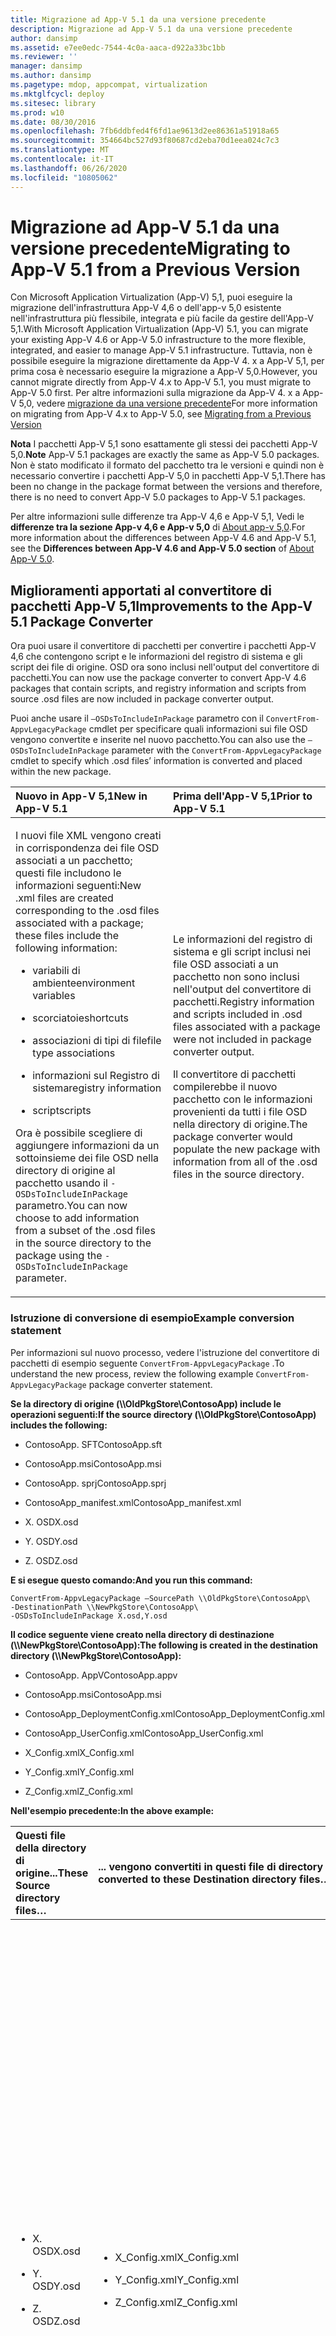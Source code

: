 ```yaml
---
title: Migrazione ad App-V 5.1 da una versione precedente
description: Migrazione ad App-V 5.1 da una versione precedente
author: dansimp
ms.assetid: e7ee0edc-7544-4c0a-aaca-d922a33bc1bb
ms.reviewer: ''
manager: dansimp
ms.author: dansimp
ms.pagetype: mdop, appcompat, virtualization
ms.mktglfcycl: deploy
ms.sitesec: library
ms.prod: w10
ms.date: 08/30/2016
ms.openlocfilehash: 7fb6ddbfed4f6fd1ae9613d2ee86361a51918a65
ms.sourcegitcommit: 354664bc527d93f80687cd2eba70d1eea024c7c3
ms.translationtype: MT
ms.contentlocale: it-IT
ms.lasthandoff: 06/26/2020
ms.locfileid: "10805062"
---
```

# <span data-ttu-id="82466-103">Migrazione ad App-V 5.1 da una versione precedente</span><span class="sxs-lookup"><span data-stu-id="82466-103">Migrating to App-V 5.1 from a Previous Version</span></span>


<span data-ttu-id="82466-104">Con Microsoft Application Virtualization (App-V) 5,1, puoi eseguire la migrazione dell'infrastruttura App-V 4,6 o dell'app-v 5,0 esistente nell'infrastruttura più flessibile, integrata e più facile da gestire dell'App-V 5,1.</span><span class="sxs-lookup"><span data-stu-id="82466-104">With Microsoft Application Virtualization (App-V) 5.1, you can migrate your existing App-V 4.6 or App-V 5.0 infrastructure to the more flexible, integrated, and easier to manage App-V 5.1 infrastructure.</span></span>
<span data-ttu-id="82466-105">Tuttavia, non è possibile eseguire la migrazione direttamente da App-V 4. x a App-V 5,1, per prima cosa è necessario eseguire la migrazione a App-V 5,0.</span><span class="sxs-lookup"><span data-stu-id="82466-105">However, you cannot migrate directly from App-V 4.x to App-V 5.1, you must migrate to App-V 5.0 first.</span></span> <span data-ttu-id="82466-106">Per altre informazioni sulla migrazione da App-V 4. x a App-V 5,0, vedere [migrazione da una versione precedente](migrating-from-a-previous-version-app-v-50.md)</span><span class="sxs-lookup"><span data-stu-id="82466-106">For more information on migrating from App-V 4.x to App-V 5.0, see [Migrating from a Previous Version](migrating-from-a-previous-version-app-v-50.md)</span></span>  

<span data-ttu-id="82466-107">**Nota**  I pacchetti App-V 5,1 sono esattamente gli stessi dei pacchetti App-V 5,0.</span><span class="sxs-lookup"><span data-stu-id="82466-107">**Note** App-V 5.1 packages are exactly the same as App-V 5.0 packages.</span></span> <span data-ttu-id="82466-108">Non è stato modificato il formato del pacchetto tra le versioni e quindi non è necessario convertire i pacchetti App-V 5,0 in pacchetti App-V 5,1.</span><span class="sxs-lookup"><span data-stu-id="82466-108">There has been no change in the package format between the versions and therefore, there is no need to convert App-V 5.0 packages to App-V 5.1 packages.</span></span>

<span data-ttu-id="82466-109">Per altre informazioni sulle differenze tra App-V 4,6 e App-V 5,1, Vedi le **differenze tra la sezione App-v 4,6 e App-v 5,0** di [About app-v 5,0](about-app-v-50.md).</span><span class="sxs-lookup"><span data-stu-id="82466-109">For more information about the differences between App-V 4.6 and App-V 5.1, see the **Differences between App-V 4.6 and App-V 5.0 section** of [About App-V 5.0](about-app-v-50.md).</span></span>

 

## <a href="" id="bkmk-pkgconvimprove"></a><span data-ttu-id="82466-110">Miglioramenti apportati al convertitore di pacchetti App-V 5,1</span><span class="sxs-lookup"><span data-stu-id="82466-110">Improvements to the App-V 5.1 Package Converter</span></span>


<span data-ttu-id="82466-111">Ora puoi usare il convertitore di pacchetti per convertire i pacchetti App-V 4,6 che contengono script e le informazioni del registro di sistema e gli script dei file di origine. OSD ora sono inclusi nell'output del convertitore di pacchetti.</span><span class="sxs-lookup"><span data-stu-id="82466-111">You can now use the package converter to convert App-V 4.6 packages that contain scripts, and registry information and scripts from source .osd files are now included in package converter output.</span></span>

<span data-ttu-id="82466-112">Puoi anche usare il `–OSDsToIncludeInPackage` parametro con il `ConvertFrom-AppvLegacyPackage` cmdlet per specificare quali informazioni sui file OSD vengono convertite e inserite nel nuovo pacchetto.</span><span class="sxs-lookup"><span data-stu-id="82466-112">You can also use the `–OSDsToIncludeInPackage` parameter with the `ConvertFrom-AppvLegacyPackage` cmdlet to specify which .osd files’ information is converted and placed within the new package.</span></span>

<table>
<colgroup>
<col width="50%" />
<col width="50%" />
</colgroup>
<thead>
<tr class="header">
<th align="left"><span data-ttu-id="82466-113">Nuovo in App-V 5,1</span><span class="sxs-lookup"><span data-stu-id="82466-113">New in App-V 5.1</span></span></th>
<th align="left"><span data-ttu-id="82466-114">Prima dell'App-V 5,1</span><span class="sxs-lookup"><span data-stu-id="82466-114">Prior to App-V 5.1</span></span></th>
</tr>
</thead>
<tbody>
<tr class="odd">
<td align="left"><p><span data-ttu-id="82466-115">I nuovi file XML vengono creati in corrispondenza dei file OSD associati a un pacchetto; questi file includono le informazioni seguenti:</span><span class="sxs-lookup"><span data-stu-id="82466-115">New .xml files are created corresponding to the .osd files associated with a package; these files include the following information:</span></span></p>
<ul>
<li><p><span data-ttu-id="82466-116">variabili di ambiente</span><span class="sxs-lookup"><span data-stu-id="82466-116">environment variables</span></span></p></li>
<li><p><span data-ttu-id="82466-117">scorciatoie</span><span class="sxs-lookup"><span data-stu-id="82466-117">shortcuts</span></span></p></li>
<li><p><span data-ttu-id="82466-118">associazioni di tipi di file</span><span class="sxs-lookup"><span data-stu-id="82466-118">file type associations</span></span></p></li>
<li><p><span data-ttu-id="82466-119">informazioni sul Registro di sistema</span><span class="sxs-lookup"><span data-stu-id="82466-119">registry information</span></span></p></li>
<li><p><span data-ttu-id="82466-120">script</span><span class="sxs-lookup"><span data-stu-id="82466-120">scripts</span></span></p></li>
</ul>
<p><span data-ttu-id="82466-121">Ora è possibile scegliere di aggiungere informazioni da un sottoinsieme dei file OSD nella directory di origine al pacchetto usando il <code>-OSDsToIncludeInPackage</code> parametro.</span><span class="sxs-lookup"><span data-stu-id="82466-121">You can now choose to add information from a subset of the .osd files in the source directory to the package using the <code>-OSDsToIncludeInPackage</code> parameter.</span></span></p></td>
<td align="left"><p><span data-ttu-id="82466-122">Le informazioni del registro di sistema e gli script inclusi nei file OSD associati a un pacchetto non sono inclusi nell'output del convertitore di pacchetti.</span><span class="sxs-lookup"><span data-stu-id="82466-122">Registry information and scripts included in .osd files associated with a package were not included in package converter output.</span></span></p>
<p><span data-ttu-id="82466-123">Il convertitore di pacchetti compilerebbe il nuovo pacchetto con le informazioni provenienti da tutti i file OSD nella directory di origine.</span><span class="sxs-lookup"><span data-stu-id="82466-123">The package converter would populate the new package with information from all of the .osd files in the source directory.</span></span></p></td>
</tr>
</tbody>
</table>

 

### <span data-ttu-id="82466-124">Istruzione di conversione di esempio</span><span class="sxs-lookup"><span data-stu-id="82466-124">Example conversion statement</span></span>

<span data-ttu-id="82466-125">Per informazioni sul nuovo processo, vedere l'istruzione del convertitore di pacchetti di esempio seguente `ConvertFrom-AppvLegacyPackage` .</span><span class="sxs-lookup"><span data-stu-id="82466-125">To understand the new process, review the following example `ConvertFrom-AppvLegacyPackage` package converter statement.</span></span>

**<span data-ttu-id="82466-126">Se la directory di origine (\\\\OldPkgStore\\ContosoApp) include le operazioni seguenti:</span><span class="sxs-lookup"><span data-stu-id="82466-126">If the source directory (\\\\OldPkgStore\\ContosoApp) includes the following:</span></span>**

-   <span data-ttu-id="82466-127">ContosoApp. SFT</span><span class="sxs-lookup"><span data-stu-id="82466-127">ContosoApp.sft</span></span>

-   <span data-ttu-id="82466-128">ContosoApp.msi</span><span class="sxs-lookup"><span data-stu-id="82466-128">ContosoApp.msi</span></span>

-   <span data-ttu-id="82466-129">ContosoApp. sprj</span><span class="sxs-lookup"><span data-stu-id="82466-129">ContosoApp.sprj</span></span>

-   <span data-ttu-id="82466-130">ContosoApp\_manifest.xml</span><span class="sxs-lookup"><span data-stu-id="82466-130">ContosoApp\_manifest.xml</span></span>

-   <span data-ttu-id="82466-131">X. OSD</span><span class="sxs-lookup"><span data-stu-id="82466-131">X.osd</span></span>

-   <span data-ttu-id="82466-132">Y. OSD</span><span class="sxs-lookup"><span data-stu-id="82466-132">Y.osd</span></span>

-   <span data-ttu-id="82466-133">Z. OSD</span><span class="sxs-lookup"><span data-stu-id="82466-133">Z.osd</span></span>

**<span data-ttu-id="82466-134">E si esegue questo comando:</span><span class="sxs-lookup"><span data-stu-id="82466-134">And you run this command:</span></span>**

``` syntax
ConvertFrom-AppvLegacyPackage –SourcePath \\OldPkgStore\ContosoApp\ 
-DestinationPath \\NewPkgStore\ContosoApp\
-OSDsToIncludeInPackage X.osd,Y.osd
```

**<span data-ttu-id="82466-135">Il codice seguente viene creato nella directory di destinazione (\\\\NewPkgStore\\ContosoApp):</span><span class="sxs-lookup"><span data-stu-id="82466-135">The following is created in the destination directory (\\\\NewPkgStore\\ContosoApp):</span></span>**

-   <span data-ttu-id="82466-136">ContosoApp. AppV</span><span class="sxs-lookup"><span data-stu-id="82466-136">ContosoApp.appv</span></span>

-   <span data-ttu-id="82466-137">ContosoApp.msi</span><span class="sxs-lookup"><span data-stu-id="82466-137">ContosoApp.msi</span></span>

-   <span data-ttu-id="82466-138">ContosoApp\_DeploymentConfig.xml</span><span class="sxs-lookup"><span data-stu-id="82466-138">ContosoApp\_DeploymentConfig.xml</span></span>

-   <span data-ttu-id="82466-139">ContosoApp\_UserConfig.xml</span><span class="sxs-lookup"><span data-stu-id="82466-139">ContosoApp\_UserConfig.xml</span></span>

-   <span data-ttu-id="82466-140">X\_Config.xml</span><span class="sxs-lookup"><span data-stu-id="82466-140">X\_Config.xml</span></span>

-   <span data-ttu-id="82466-141">Y\_Config.xml</span><span class="sxs-lookup"><span data-stu-id="82466-141">Y\_Config.xml</span></span>

-   <span data-ttu-id="82466-142">Z\_Config.xml</span><span class="sxs-lookup"><span data-stu-id="82466-142">Z\_Config.xml</span></span>

**<span data-ttu-id="82466-143">Nell'esempio precedente:</span><span class="sxs-lookup"><span data-stu-id="82466-143">In the above example:</span></span>**

<table>
<colgroup>
<col width="25%" />
<col width="25%" />
<col width="25%" />
<col width="25%" />
</colgroup>
<thead>
<tr class="header">
<th align="left"><span data-ttu-id="82466-144">Questi file della directory di origine...</span><span class="sxs-lookup"><span data-stu-id="82466-144">These Source directory files…</span></span></th>
<th align="left"><span data-ttu-id="82466-145">... vengono convertiti in questi file di directory di destinazione...</span><span class="sxs-lookup"><span data-stu-id="82466-145">…are converted to these Destination directory files…</span></span></th>
<th align="left"><span data-ttu-id="82466-146">... e conterrà questi elementi</span><span class="sxs-lookup"><span data-stu-id="82466-146">…and will contain these items</span></span></th>
<th align="left"><span data-ttu-id="82466-147">Descrizione</span><span class="sxs-lookup"><span data-stu-id="82466-147">Description</span></span></th>
</tr>
</thead>
<tbody>
<tr class="odd">
<td align="left"><ul>
<li><p><span data-ttu-id="82466-148">X. OSD</span><span class="sxs-lookup"><span data-stu-id="82466-148">X.osd</span></span></p></li>
<li><p><span data-ttu-id="82466-149">Y. OSD</span><span class="sxs-lookup"><span data-stu-id="82466-149">Y.osd</span></span></p></li>
<li><p><span data-ttu-id="82466-150">Z. OSD</span><span class="sxs-lookup"><span data-stu-id="82466-150">Z.osd</span></span></p></li>
</ul></td>
<td align="left"><ul>
<li><p><span data-ttu-id="82466-151">X_Config.xml</span><span class="sxs-lookup"><span data-stu-id="82466-151">X_Config.xml</span></span></p></li>
<li><p><span data-ttu-id="82466-152">Y_Config.xml</span><span class="sxs-lookup"><span data-stu-id="82466-152">Y_Config.xml</span></span></p></li>
<li><p><span data-ttu-id="82466-153">Z_Config.xml</span><span class="sxs-lookup"><span data-stu-id="82466-153">Z_Config.xml</span></span></p></li>
</ul></td>
<td align="left"><ul>
<li><p><span data-ttu-id="82466-154">Variabili di ambiente</span><span class="sxs-lookup"><span data-stu-id="82466-154">Environment variables</span></span></p></li>
<li><p><span data-ttu-id="82466-155">Scorciatoie</span><span class="sxs-lookup"><span data-stu-id="82466-155">Shortcuts</span></span></p></li>
<li><p><span data-ttu-id="82466-156">Associazioni di tipi di file</span><span class="sxs-lookup"><span data-stu-id="82466-156">File type associations</span></span></p></li>
<li><p><span data-ttu-id="82466-157">Informazioni sul Registro di sistema</span><span class="sxs-lookup"><span data-stu-id="82466-157">Registry information</span></span></p></li>
<li><p><span data-ttu-id="82466-158">Script</span><span class="sxs-lookup"><span data-stu-id="82466-158">Scripts</span></span></p></li>
</ul></td>
<td align="left"><p><span data-ttu-id="82466-159">Ogni file OSD viene convertito in un file XML separato corrispondente che contiene gli elementi elencati nel formato di configurazione della distribuzione di App-V 5,1.</span><span class="sxs-lookup"><span data-stu-id="82466-159">Each .osd file is converted to a separate, corresponding .xml file that contains the items listed here in App-V 5.1 deployment configuration format.</span></span> <span data-ttu-id="82466-160">Questi elementi possono quindi essere copiati da questi file XML e inseriti nella configurazione di distribuzione o nei file di configurazione dell'utente come desiderato.</span><span class="sxs-lookup"><span data-stu-id="82466-160">These items can then be copied from these .xml files and placed in the deployment configuration or user configuration files as desired.</span></span></p>
<p><span data-ttu-id="82466-161">In questo esempio sono presenti tre file XML, corrispondenti ai tre file OSD nella directory di origine.</span><span class="sxs-lookup"><span data-stu-id="82466-161">In this example, there are three .xml files, corresponding with the three .osd files in the source directory.</span></span> <span data-ttu-id="82466-162">Ogni file XML contiene le variabili di ambiente, i tasti di scelta rapida, le associazioni dei tipi di file, le informazioni del registro di sistema e gli script nel file OSD corrispondente.</span><span class="sxs-lookup"><span data-stu-id="82466-162">Each .xml file contains the environment variables, shortcuts, file type associations, registry information, and scripts in its corresponding .osd file.</span></span></p></td>
</tr>
<tr class="even">
<td align="left"><ul>
<li><p><span data-ttu-id="82466-163">X. OSD</span><span class="sxs-lookup"><span data-stu-id="82466-163">X.osd</span></span></p></li>
<li><p><span data-ttu-id="82466-164">Y. OSD</span><span class="sxs-lookup"><span data-stu-id="82466-164">Y.osd</span></span></p></li>
</ul></td>
<td align="left"><ul>
<li><p><span data-ttu-id="82466-165">ContosoApp. AppV</span><span class="sxs-lookup"><span data-stu-id="82466-165">ContosoApp.appv</span></span></p></li>
<li><p><span data-ttu-id="82466-166">ContosoApp_DeploymentConfig.xml</span><span class="sxs-lookup"><span data-stu-id="82466-166">ContosoApp_DeploymentConfig.xml</span></span></p></li>
<li><p><span data-ttu-id="82466-167">ContosoApp_UserConfig.xml</span><span class="sxs-lookup"><span data-stu-id="82466-167">ContosoApp_UserConfig.xml</span></span></p></li>
</ul></td>
<td align="left"><ul>
<li><p><span data-ttu-id="82466-168">Variabili di ambiente</span><span class="sxs-lookup"><span data-stu-id="82466-168">Environment variables</span></span></p></li>
<li><p><span data-ttu-id="82466-169">Scorciatoie</span><span class="sxs-lookup"><span data-stu-id="82466-169">Shortcuts</span></span></p></li>
<li><p><span data-ttu-id="82466-170">Associazioni di tipi di file</span><span class="sxs-lookup"><span data-stu-id="82466-170">File type associations</span></span></p></li>
</ul></td>
<td align="left"><p><span data-ttu-id="82466-171">Le informazioni dei file OSD specificati nel <code>-OSDsToIncludeInPackage</code> parametro vengono convertite e inserite all'interno del pacchetto.</span><span class="sxs-lookup"><span data-stu-id="82466-171">The information from the .osd files specified in the <code>-OSDsToIncludeInPackage</code> parameter are converted and placed inside the package.</span></span> <span data-ttu-id="82466-172">Il convertitore compila quindi il file di configurazione della distribuzione e il file di configurazione dell'utente con il contenuto del pacchetto, così come fa l'App-V Sequencer durante la sequenziazione di un nuovo pacchetto.</span><span class="sxs-lookup"><span data-stu-id="82466-172">The converter then populates the deployment configuration file and the user configuration file with the contents of the package, just as App-V Sequencer does when sequencing a new package.</span></span></p>
<p><span data-ttu-id="82466-173">In questo esempio, le variabili di ambiente, i tasti di scelta rapida e le associazioni di tipi di file inclusi in X. OSD e Y. OSD sono stati convertiti e inseriti nel pacchetto App-V e alcune di queste informazioni sono state incluse anche nei file di configurazione della distribuzione e configurazione utente.</span><span class="sxs-lookup"><span data-stu-id="82466-173">In this example, environment variables, shortcuts, and file type associations included in X.osd and Y.osd were converted and placed in the App-V package, and some of this information was also included in the deployment configuration and user configuration files.</span></span> <span data-ttu-id="82466-174">X. OSD e Y. OSD sono stati usati perché sono stati inclusi come argomenti per il <code>-OSDsToIncludeInPackage</code> parametro.</span><span class="sxs-lookup"><span data-stu-id="82466-174">X.osd and Y.osd were used because they were included as arguments to the <code>-OSDsToIncludeInPackage</code> parameter.</span></span> <span data-ttu-id="82466-175">Nessuna informazione da Z. OSD è stata inclusa nel pacchetto, perché non è stata inclusa come uno di questi argomenti.</span><span class="sxs-lookup"><span data-stu-id="82466-175">No information from Z.osd was included in the package, because it was not included as one of these arguments.</span></span></p></td>
</tr>
</tbody>
</table>

 

## <span data-ttu-id="82466-176">Conversione di pacchetti creati con una versione precedente di App-V</span><span class="sxs-lookup"><span data-stu-id="82466-176">Converting packages created using a prior version of App-V</span></span>


<span data-ttu-id="82466-177">Usare l'utilità Convertitore pacchetti per aggiornare i pacchetti di applicazioni virtuali creati con le versioni di App-V precedenti a App-V 5,0.</span><span class="sxs-lookup"><span data-stu-id="82466-177">Use the package converter utility to upgrade virtual application packages created using versions of App-V prior to App-V 5.0.</span></span> <span data-ttu-id="82466-178">Il convertitore di pacchetti usa PowerShell per convertire i pacchetti e può aiutare a automatizzare il processo se sono presenti molti pacchetti che richiedono la conversione.</span><span class="sxs-lookup"><span data-stu-id="82466-178">The package converter uses PowerShell to convert packages and can help automate the process if you have many packages that require conversion.</span></span>

<span data-ttu-id="82466-179">**Importante**  Dopo aver convertito un pacchetto esistente, è consigliabile testare il pacchetto prima di distribuire il pacchetto per verificare che il processo di conversione abbia avuto esito positivo.</span><span class="sxs-lookup"><span data-stu-id="82466-179">**Important** After you convert an existing package you should test the package prior to deploying the package to ensure the conversion process was successful.</span></span>

 

**<span data-ttu-id="82466-180">Informazioni utili prima di convertire i pacchetti esistenti</span><span class="sxs-lookup"><span data-stu-id="82466-180">What to know before you convert existing packages</span></span>**

<table>
<colgroup>
<col width="50%" />
<col width="50%" />
</colgroup>
<thead>
<tr class="header">
<th align="left"><span data-ttu-id="82466-181">Problema</span><span class="sxs-lookup"><span data-stu-id="82466-181">Issue</span></span></th>
<th align="left"><span data-ttu-id="82466-182">Soluzione alternativa</span><span class="sxs-lookup"><span data-stu-id="82466-182">Workaround</span></span></th>
</tr>
</thead>
<tbody>
<tr class="odd">
<td align="left"><p><span data-ttu-id="82466-183">I pacchetti virtuali che usano DSC non sono collegati dopo la conversione.</span><span class="sxs-lookup"><span data-stu-id="82466-183">Virtual packages using DSC are not linked after conversion.</span></span></p></td>
<td align="left"><p><span data-ttu-id="82466-184">Collegare i pacchetti usando i gruppi di connessioni.</span><span class="sxs-lookup"><span data-stu-id="82466-184">Link the packages using connection groups.</span></span> <span data-ttu-id="82466-185">Vedere <a href="managing-connection-groups51.md" data-raw-source="[Managing Connection Groups](managing-connection-groups51.md)"> gestione dei gruppi di connessioni </a> .</span><span class="sxs-lookup"><span data-stu-id="82466-185">See <a href="managing-connection-groups51.md" data-raw-source="[Managing Connection Groups](managing-connection-groups51.md)">Managing Connection Groups</a>.</span></span></p></td>
</tr>
<tr class="even">
<td align="left"><p><span data-ttu-id="82466-186">I conflitti di variabili di ambiente vengono rilevati durante la conversione.</span><span class="sxs-lookup"><span data-stu-id="82466-186">Environment variable conflicts are detected during conversion.</span></span></p></td>
<td align="left"><p><span data-ttu-id="82466-187">Risolvere i conflitti nel <strong> file OSD associato </strong> .</span><span class="sxs-lookup"><span data-stu-id="82466-187">Resolve any conflicts in the associated <strong>.osd</strong> file.</span></span></p></td>
</tr>
<tr class="odd">
<td align="left"><p><span data-ttu-id="82466-188">I percorsi hardcoded vengono rilevati durante la conversione.</span><span class="sxs-lookup"><span data-stu-id="82466-188">Hard-coded paths are detected during conversion.</span></span></p></td>
<td align="left"><p><span data-ttu-id="82466-189">I percorsi hardcoded sono difficili da convertire correttamente.</span><span class="sxs-lookup"><span data-stu-id="82466-189">Hard-coded paths are difficult to convert correctly.</span></span> <span data-ttu-id="82466-190">Il convertitore di pacchetti rileverà e restituirà pacchetti con file che contengono percorsi hardcoded.</span><span class="sxs-lookup"><span data-stu-id="82466-190">The package converter will detect and return packages with files that contain hard-coded paths.</span></span> <span data-ttu-id="82466-191">Visualizzare il file con il percorso hardcoded e determinare se il pacchetto richiede il file.</span><span class="sxs-lookup"><span data-stu-id="82466-191">View the file with the hard-coded path, and determine whether the package requires the file.</span></span> <span data-ttu-id="82466-192">In questo caso, è consigliabile ripetere la sequenza del pacchetto.</span><span class="sxs-lookup"><span data-stu-id="82466-192">If so, it is recommended to re-sequence the package.</span></span></p></td>
</tr>
</tbody>
</table>

 

<span data-ttu-id="82466-193">Quando si converte un pacchetto, verificare la mancanza di file o tasti di scelta rapida.</span><span class="sxs-lookup"><span data-stu-id="82466-193">When converting a package check for failing files or shortcuts.</span></span> <span data-ttu-id="82466-194">Individuare l'elemento nel pacchetto App-V 4,6.</span><span class="sxs-lookup"><span data-stu-id="82466-194">Locate the item in App-V 4.6 package.</span></span> <span data-ttu-id="82466-195">Potrebbe anche essere un percorso hardcoded.</span><span class="sxs-lookup"><span data-stu-id="82466-195">It could possibly be a hard-coded path.</span></span> <span data-ttu-id="82466-196">Convertire il percorso.</span><span class="sxs-lookup"><span data-stu-id="82466-196">Convert the path.</span></span>

<span data-ttu-id="82466-197">**Nota**  È consigliabile usare il sequencer App-V 5,1 per la conversione di applicazioni o applicazioni critiche che devono sfruttare le funzionalità.</span><span class="sxs-lookup"><span data-stu-id="82466-197">**Note** It is recommended that you use the App-V 5.1 sequencer for converting critical applications or applications that need to take advantage of features.</span></span> <span data-ttu-id="82466-198">Vedere [come sequenziare una nuova applicazione con App-V 5,1](how-to-sequence-a-new-application-with-app-v-51-beta-gb18030.md).</span><span class="sxs-lookup"><span data-stu-id="82466-198">See, [How to Sequence a New Application with App-V 5.1](how-to-sequence-a-new-application-with-app-v-51-beta-gb18030.md).</span></span>

<span data-ttu-id="82466-199">Se un pacchetto convertito non si apre dopo averlo convertito, è anche consigliabile ripetere la sequenza dell'applicazione usando il sequencer App-V 5,1.</span><span class="sxs-lookup"><span data-stu-id="82466-199">If a converted package does not open after you convert it, it is also recommended that you re-sequence the application using the App-V 5.1 sequencer.</span></span>

 

[<span data-ttu-id="82466-200">Come convertire un pacchetto creato in una versione precedente di App-V</span><span class="sxs-lookup"><span data-stu-id="82466-200">How to Convert a Package Created in a Previous Version of App-V</span></span>](how-to-convert-a-package-created-in-a-previous-version-of-app-v51.md)

## <span data-ttu-id="82466-201">Migrazione dei client</span><span class="sxs-lookup"><span data-stu-id="82466-201">Migrating Clients</span></span>


<span data-ttu-id="82466-202">Nella tabella seguente viene visualizzato il metodo consigliato per l'aggiornamento dei client.</span><span class="sxs-lookup"><span data-stu-id="82466-202">The following table displays the recommended method for upgrading clients.</span></span>

<table>
<colgroup>
<col width="50%" />
<col width="50%" />
</colgroup>
<thead>
<tr class="header">
<th align="left"><span data-ttu-id="82466-203">Attività</span><span class="sxs-lookup"><span data-stu-id="82466-203">Task</span></span></th>
<th align="left"><span data-ttu-id="82466-204">Altre informazioni</span><span class="sxs-lookup"><span data-stu-id="82466-204">More Information</span></span></th>
</tr>
</thead>
<tbody>
<tr class="odd">
<td align="left"><p><span data-ttu-id="82466-205">Aggiornare l'ambiente alla versione più recente di App-V 4.6</span><span class="sxs-lookup"><span data-stu-id="82466-205">Upgrade your environment to the latest version of App-V4.6</span></span></p></td>
<td align="left"><p><a href="../appv-v4/application-virtualization-deployment-and-upgrade-considerations-copy.md" data-raw-source="[Application Virtualization Deployment and Upgrade Considerations](../appv-v4/application-virtualization-deployment-and-upgrade-considerations-copy.md)"><span data-ttu-id="82466-206">Considerazioni sulla distribuzione e l'aggiornamento della virtualizzazione delle applicazioni </a> .</span><span class="sxs-lookup"><span data-stu-id="82466-206">Application Virtualization Deployment and Upgrade Considerations</a>.</span></span></p></td>
</tr>
<tr class="even">
<td align="left"><p><span data-ttu-id="82466-207">Installare il client App-V 5,1 con la coesistenza abilitata.</span><span class="sxs-lookup"><span data-stu-id="82466-207">Install the App-V 5.1 client with co-existence enabled.</span></span></p></td>
<td align="left"><p><a href="how-to-deploy-the-app-v-46-and-the-app-v--51-client-on-the-same-computer.md" data-raw-source="[How to Deploy the App-V 4.6 and the App-V 5.1 Client on the Same Computer](how-to-deploy-the-app-v-46-and-the-app-v--51-client-on-the-same-computer.md)"><span data-ttu-id="82466-208">Come distribuire l'App-V 4,6 e il client App-V 5,1 nello stesso computer </a> .</span><span class="sxs-lookup"><span data-stu-id="82466-208">How to Deploy the App-V 4.6 and the App-V 5.1 Client on the Same Computer</a>.</span></span></p></td>
</tr>
<tr class="odd">
<td align="left"><p><span data-ttu-id="82466-209">Sequenziare e distribuire pacchetti App-V 5,1.</span><span class="sxs-lookup"><span data-stu-id="82466-209">Sequence and roll out App-V 5.1 packages.</span></span> <span data-ttu-id="82466-210">Se necessario, Annulla la pubblicazione di pacchetti App-V 4,6.</span><span class="sxs-lookup"><span data-stu-id="82466-210">As needed, unpublish App-V 4.6 packages.</span></span></p></td>
<td align="left"><p><a href="how-to-sequence-a-new-application-with-app-v-51-beta-gb18030.md" data-raw-source="[How to Sequence a New Application with App-V 5.1](how-to-sequence-a-new-application-with-app-v-51-beta-gb18030.md)"><span data-ttu-id="82466-211">Come sequenziare una nuova applicazione con App-V 5,1 </a> .</span><span class="sxs-lookup"><span data-stu-id="82466-211">How to Sequence a New Application with App-V 5.1</a>.</span></span></p></td>
</tr>
</tbody>
</table>

 

<span data-ttu-id="82466-212">**Importante**  È necessario eseguire la versione più recente di App-V 4.6 per usare la modalità di coesistenza.</span><span class="sxs-lookup"><span data-stu-id="82466-212">**Important** You must be running the latest version of App-V4.6 to use coexistence mode.</span></span> <span data-ttu-id="82466-213">Inoltre, quando si sequenzia un pacchetto, è necessario configurare l'impostazione dell'autorità di gestione, che si trova nella **Configurazione utente** nella sezione **Configurazione utente** .</span><span class="sxs-lookup"><span data-stu-id="82466-213">Additionally, when you sequence a package, you must configure the Managing Authority setting, which is in the **User Configuration** is located in the **User Configuration** section.</span></span>

 

## <span data-ttu-id="82466-214">Migrazione dell'infrastruttura completa del server App-V 5,1</span><span class="sxs-lookup"><span data-stu-id="82466-214">Migrating the App-V 5.1 Server Full Infrastructure</span></span>


<span data-ttu-id="82466-215">Non esiste un metodo diretto per eseguire l'aggiornamento a un'infrastruttura App-V 5,1 completa.</span><span class="sxs-lookup"><span data-stu-id="82466-215">There is no direct method to upgrade to a full App-V 5.1 infrastructure.</span></span> <span data-ttu-id="82466-216">Usare le informazioni nella sezione seguente per informazioni sull'aggiornamento del server App-V.</span><span class="sxs-lookup"><span data-stu-id="82466-216">Use the information in the following section for information about upgrading the App-V server.</span></span>

<table>
<colgroup>
<col width="50%" />
<col width="50%" />
</colgroup>
<thead>
<tr class="header">
<th align="left"><span data-ttu-id="82466-217">Attività</span><span class="sxs-lookup"><span data-stu-id="82466-217">Task</span></span></th>
<th align="left"><span data-ttu-id="82466-218">Altre informazioni</span><span class="sxs-lookup"><span data-stu-id="82466-218">More Information</span></span></th>
</tr>
</thead>
<tbody>
<tr class="odd">
<td align="left"><p><span data-ttu-id="82466-219">Aggiornare l'ambiente alla versione più recente di App-V 4.6.</span><span class="sxs-lookup"><span data-stu-id="82466-219">Upgrade your environment to the latest version of App-V4.6.</span></span></p></td>
<td align="left"><p><a href="../appv-v4/application-virtualization-deployment-and-upgrade-considerations-copy.md" data-raw-source="[Application Virtualization Deployment and Upgrade Considerations](../appv-v4/application-virtualization-deployment-and-upgrade-considerations-copy.md)"><span data-ttu-id="82466-220">Considerazioni sulla distribuzione e l'aggiornamento della virtualizzazione delle applicazioni </a> .</span><span class="sxs-lookup"><span data-stu-id="82466-220">Application Virtualization Deployment and Upgrade Considerations</a>.</span></span></p></td>
</tr>
<tr class="even">
<td align="left"><p><span data-ttu-id="82466-221">Distribuire App-V 5,1 versione del client.</span><span class="sxs-lookup"><span data-stu-id="82466-221">Deploy App-V 5.1 version of the client.</span></span></p></td>
<td align="left"><p><a href="how-to-deploy-the-app-v-client-51gb18030.md" data-raw-source="[How to Deploy the App-V Client](how-to-deploy-the-app-v-client-51gb18030.md)"><span data-ttu-id="82466-222">Come distribuire il client App-V </a> .</span><span class="sxs-lookup"><span data-stu-id="82466-222">How to Deploy the App-V Client</a>.</span></span></p></td>
</tr>
<tr class="odd">
<td align="left"><p><span data-ttu-id="82466-223">Installare App-V 5,1 server.</span><span class="sxs-lookup"><span data-stu-id="82466-223">Install App-V 5.1 server.</span></span></p></td>
<td align="left"><p><a href="how-to-deploy-the-app-v-51-server.md" data-raw-source="[How to Deploy the App-V 5.1 Server](how-to-deploy-the-app-v-51-server.md)"><span data-ttu-id="82466-224">Come distribuire il server App-V 5,1 </a> .</span><span class="sxs-lookup"><span data-stu-id="82466-224">How to Deploy the App-V 5.1 Server</a>.</span></span></p></td>
</tr>
<tr class="even">
<td align="left"><p><span data-ttu-id="82466-225">Eseguire la migrazione dei pacchetti esistenti.</span><span class="sxs-lookup"><span data-stu-id="82466-225">Migrate existing packages.</span></span></p></td>
<td align="left"><p><span data-ttu-id="82466-226">Vedere i <strong> pacchetti di conversione creati con una versione precedente della sezione App-V </strong> di questo articolo.</span><span class="sxs-lookup"><span data-stu-id="82466-226">See the <strong>Converting packages created using a prior version of App-V</strong> section of this article.</span></span></p></td>
</tr>
</tbody>
</table>

 

## <span data-ttu-id="82466-227">Altre attività di migrazione</span><span class="sxs-lookup"><span data-stu-id="82466-227">Additional Migration tasks</span></span>


<span data-ttu-id="82466-228">È anche possibile eseguire altre attività di migrazione, come la riconfigurazione dei punti finali e l'apertura di un pacchetto creato con una versione precedente in un computer che esegue il client App-V 5,1.</span><span class="sxs-lookup"><span data-stu-id="82466-228">You can also perform additional migration tasks such as reconfiguring end points as well as opening a package created using a prior version on a computer running the App-V 5.1 client.</span></span> <span data-ttu-id="82466-229">I collegamenti seguenti includono ulteriori informazioni sull'esecuzione di queste attività.</span><span class="sxs-lookup"><span data-stu-id="82466-229">The following links provide more information about performing these tasks.</span></span>

[<span data-ttu-id="82466-230">Come eseguire la migrazione dei punti di estensione da un pacchetto App-V 4.6 a un pacchetto App-V 5.1 convertito per tutti gli utenti in un computer specifico</span><span class="sxs-lookup"><span data-stu-id="82466-230">How to Migrate Extension Points From an App-V 4.6 Package to a Converted App-V 5.1 Package for All Users on a Specific Computer</span></span>](how-to-migrate-extension-points-from-an-app-v-46-package-to-a-converted-app-v-51-package-for-all-users-on-a-specific-computer.md)

[<span data-ttu-id="82466-231">Come eseguire la migrazione dei punti di estensione da un pacchetto App-V 4.6 ad App-V 5.1 per un utente specifico</span><span class="sxs-lookup"><span data-stu-id="82466-231">How to Migrate Extension Points From an App-V 4.6 Package to App-V 5.1 for a Specific User</span></span>](how-to-migrate-extension-points-from-an-app-v-46-package-to-app-v-51-for-a-specific-user.md)

[<span data-ttu-id="82466-232">Come ripristinare i punti di estensione da un pacchetto App-V 5.1 a un pacchetto App-V 4.6 per tutti gli utenti in un computer specifico</span><span class="sxs-lookup"><span data-stu-id="82466-232">How to Revert Extension Points from an App-V 5.1 Package to an App-V 4.6 Package For All Users on a Specific Computer</span></span>](how-to-revert-extension-points-from-an-app-v-51-package-to-an-app-v-46-package-for-all-users-on-a-specific-computer.md)

[<span data-ttu-id="82466-233">Come ripristinare i punti di estensione da un pacchetto App-V 5.1 a un pacchetto App-V 4.6 per un utente specifico</span><span class="sxs-lookup"><span data-stu-id="82466-233">How to Revert Extension Points From an App-V 5.1 Package to an App-V 4.6 Package for a Specific User</span></span>](how-to-revert-extension-points-from-an-app-v-51-package-to-an-app-v-46-package-for-a-specific-user.md)







## <span data-ttu-id="82466-234">Altre risorse per l'esecuzione di attività di migrazione App-V</span><span class="sxs-lookup"><span data-stu-id="82466-234">Other resources for performing App-V migration tasks</span></span>


[<span data-ttu-id="82466-235">Operazioni per App-V 5.1</span><span class="sxs-lookup"><span data-stu-id="82466-235">Operations for App-V 5.1</span></span>](operations-for-app-v-51.md)

[<span data-ttu-id="82466-236">Procedura di aggiornamento del server di gestione di Microsoft App-V 5,1 semplificata</span><span class="sxs-lookup"><span data-stu-id="82466-236">A simplified Microsoft App-V 5.1 Management Server upgrade procedure</span></span>](https://go.microsoft.com/fwlink/p/?LinkId=786330)

 

 





